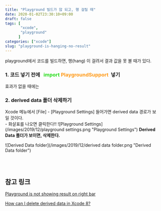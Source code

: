 ```yaml
---
title: "Playground 빌드가 않 되고, 행 걸릴 때"
date: 2020-01-02T23:30:10+09:00
draft: false
tags: [
       "xcode",
       "playground"
      ]
categories: ["xcode"]
slug: "playground-is-hanging-no-result"
---
```


playground에서 코드를 빌드하면, 행(hang) 이 걸려서 결과 값을 못 볼 때가 있다.</br>
### 1. 코드 넣기 전에 <b style="color:#28DC1C;">&nbsp; import </b> <b style="color:#FF9A19;">PlaygroundSupport&nbsp;</b> 넣기

효과가 없을 때에는 </br> 
### 2. derived data 폴더 삭제하기
Xcode 메뉴에서 [File] - [Playground Settings] 들어가면 derived data 경로가 보일 것이다.</br> - 화살표를 나오면 클릭한다!!
![Playground Settings](/images/2019/12/playground settings.png "Playground Settings")
**Derived Data 폴더가 보이면, 삭제한다.**

![Derived Data folder](/images/2019/12/derived data folder.png "Derived Data folder")


<br><br>

## 참고 링크
[Playground is not showing result on right bar
](https://stackoverflow.com/questions/26210992/playground-is-not-showing-result-on-right-bar)

[How can I delete derived data in Xcode 8?
](https://stackoverflow.com/questions/38016143/how-can-i-delete-derived-data-in-xcode-8)

